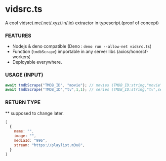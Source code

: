 # vidsrc.ts
A cool vidsrc(.me/.net/.xyz/.in/.io) extractor in typescript.(proof of concept)

### FEATURES
- Nodejs & deno compatible (Deno : `deno run --allow-net vidsrc.ts`)
- Function (`tmdbScrape`) importable in any server libs (axios/hono/cf-workers)
- Deployable everywhere.

### USAGE (INPUT)
```ts
await tmdbScrape("TMDB_ID", "movie"); // movies (TMDB_ID:string,"movie")
await tmdbScrape("TMDB_ID","tv",1,1); // series (TMDB_ID:string,"tv",season:number,episode:number)
```

### RETURN TYPE

** supposed to change later.

```js
[
  {
    name: "",
    image: "",
    mediaId: "996",
    stream: "https://playlist.m3u8",
  }
]
```
